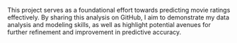 This project serves as a foundational effort towards predicting movie ratings effectively. By sharing this analysis on GitHub, I aim to demonstrate my data analysis and modeling skills, as well as highlight potential avenues for further refinement and improvement in predictive accuracy.

